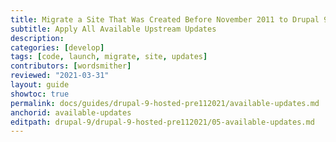 ```yaml
---
title: Migrate a Site That Was Created Before November 2011 to Drupal 9
subtitle: Apply All Available Upstream Updates
description: 
categories: [develop]
tags: [code, launch, migrate, site, updates]
contributors: [wordsmither]
reviewed: "2021-03-31"
layout: guide
showtoc: true
permalink: docs/guides/drupal-9-hosted-pre112021/available-updates.md
anchorid: available-updates
editpath: drupal-9/drupal-9-hosted-pre112021/05-available-updates.md
---
```


<Partial file="drupal-apply-upstream-updates.md" />
